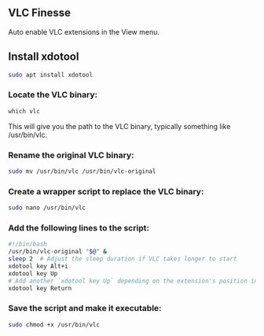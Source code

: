 ## VLC Finesse

Auto enable VLC extensions in the View menu.

## Install xdotool

```bash
sudo apt install xdotool
```

### Locate the VLC binary:

```bash
which vlc
```

This will give you the path to the VLC binary, typically something like /usr/bin/vlc.

### Rename the original VLC binary:

```bash
sudo mv /usr/bin/vlc /usr/bin/vlc-original
```

### Create a wrapper script to replace the VLC binary:

```bash
sudo nano /usr/bin/vlc
```

### Add the following lines to the script:

```bash
#!/bin/bash
/usr/bin/vlc-original "$@" &
sleep 2  # Adjust the sleep duration if VLC takes longer to start
xdotool key Alt+i
xdotool key Up
# Add another `xdotool key Up` depending on the extension's position in the View menu
xdotool key Return 
```

### Save the script and make it executable:

```bash
sudo chmod +x /usr/bin/vlc
```